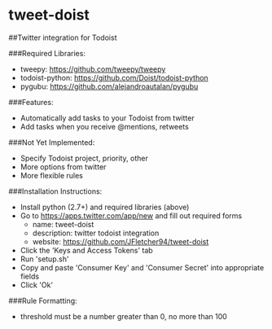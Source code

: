 # tweet-doist
##Twitter integration for Todoist

###Required Libraries:
* tweepy: https://github.com/tweepy/tweepy
* todoist-python: https://github.com/Doist/todoist-python
* pygubu: https://github.com/alejandroautalan/pygubu

###Features:
* Automatically add tasks to your Todoist from twitter
* Add tasks when you receive @mentions, retweets

###Not Yet Implemented:
* Specify Todoist project, priority, other
* More options from twitter
* More flexible rules

###Installation Instructions:
* Install python (2.7+) and required libraries (above)
* Go to https://apps.twitter.com/app/new and fill out required forms
  * name: tweet-doist
  * description: twitter todoist integration 
  * website: https://github.com/JFletcher94/tweet-doist
* Click the 'Keys and Access Tokens' tab
* Run 'setup.sh'
* Copy and paste 'Consumer Key' and 'Consumer Secret' into appropriate fields
* Click 'Ok'

###Rule Formatting:
* threshold must be a number greater than 0, no more than 100
